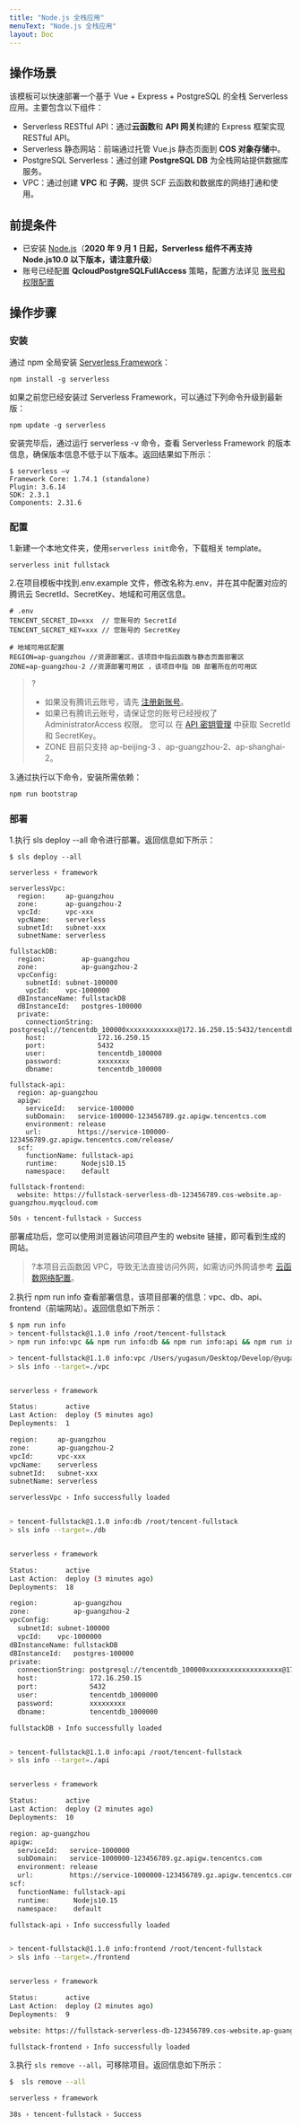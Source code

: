 ```yaml
---
title: "Node.js 全栈应用"
menuText: "Node.js 全栈应用"
layout: Doc
---
```


<!-- TODO: 检查并更新教程 -->

## 操作场景

该模板可以快速部署一个基于 Vue + Express + PostgreSQL 的全栈 Serverless 应用。主要包含以下组件：

- Serverless RESTful API：通过**云函数**和 **API 网关**构建的 Express 框架实现
  RESTful API。
- Serverless 静态网站：前端通过托管 Vue.js 静态页面到 **COS 对象存储**中。
- PostgreSQL Serverless：通过创建 **PostgreSQL DB** 为全栈网站提供数据库服务。
- VPC：通过创建 **VPC** 和 **子网**，提供 SCF 云函数和数据库的网络打通和使用。

## 前提条件

- 已安装 [Node.js](https://nodejs.org/en/)（**2020 年 9 月 1 日起，Serverless 组件不再支持 Node.js10.0 以下版本，请注意升级**）
- 账号已经配置 **QcloudPostgreSQLFullAccess** 策略，配置方法详见 [账号和权限配置](https://cloud.tencent.com/document/product/1154/43006)

## 操作步骤

### 安装

通过 npm 全局安装 [Serverless Framework](https://github.com/serverless/serverless)：

```shell
npm install -g serverless
```

如果之前您已经安装过 Serverless Framework，可以通过下列命令升级到最新版：

```shell
npm update -g serverless
```

安装完毕后，通过运行 serverless -v 命令，查看 Serverless Framework 的版本信息，确保版本信息不低于以下版本。返回结果如下所示：

```shell
$ serverless –v
Framework Core: 1.74.1 (standalone)
Plugin: 3.6.14
SDK: 2.3.1
Components: 2.31.6
```

### 配置

1.新建一个本地文件夹，使用`serverless init`命令，下载相关 template。

```console
serverless init fullstack
```

2.在项目模板中找到.env.example 文件，修改名称为.env，并在其中配置对应的腾讯云 SecretId、SecretKey、地域和可用区信息。

```text
# .env
TENCENT_SECRET_ID=xxx  // 您账号的 SecretId
TENCENT_SECRET_KEY=xxx // 您账号的 SecretKey

# 地域可用区配置
REGION=ap-guangzhou //资源部署区，该项目中指云函数与静态页面部署区
ZONE=ap-guangzhou-2 //资源部署可用区 ，该项目中指 DB 部署所在的可用区
```

> ?
>
> - 如果没有腾讯云账号，请先 [注册新账号](https://cloud.tencent.com/register)。
> - 如果已有腾讯云账号，请保证您的账号已经授权了 AdministratorAccess 权限。 您可以
>   在 [API 密钥管理](https://console.cloud.tencent.com/cam/capi) 中获取 SecretId 和 SecretKey。
> - ZONE 目前只支持 ap-beijing-3 、ap-guangzhou-2、ap-shanghai-2。

3.通过执行以下命令，安装所需依赖：

```bash
npm run bootstrap
```

### 部署

1.执行 sls deploy --all 命令进行部署。返回信息如下所示：

```console
$ sls deploy --all

serverless ⚡ framework

serverlessVpc:
  region:     ap-guangzhou
  zone:       ap-guangzhou-2
  vpcId:      vpc-xxx
  vpcName:    serverless
  subnetId:   subnet-xxx
  subnetName: serverless

fullstackDB:
  region:         ap-guangzhou
  zone:           ap-guangzhou-2
  vpcConfig:
    subnetId: subnet-100000
    vpcId:    vpc-1000000
  dBInstanceName: fullstackDB
  dBInstanceId:   postgres-100000
  private:
    connectionString: postgresql://tencentdb_100000xxxxxxxxxxxxx@172.16.250.15:5432/tencentdb_1000000
    host:             172.16.250.15
    port:             5432
    user:             tencentdb_100000
    password:         xxxxxxxx
    dbname:           tencentdb_100000

fullstack-api:
  region: ap-guangzhou
  apigw:
    serviceId:   service-100000
    subDomain:   service-100000-123456789.gz.apigw.tencentcs.com
    environment: release
    url:         https://service-100000-123456789.gz.apigw.tencentcs.com/release/
  scf:
    functionName: fullstack-api
    runtime:      Nodejs10.15
    namespace:    default

fullstack-frontend:
  website: https://fullstack-serverless-db-123456789.cos-website.ap-guangzhou.myqcloud.com

50s › tencent-fullstack › Success
```

部署成功后，您可以使用浏览器访问项目产生的 website 链接，即可看到生成的网站。

> ?本项目云函数因 VPC，导致无法直接访问外网，如需访问外网请参考 [云函数网络配置](https://cloud.tencent.com/document/product/583/38202)。

2.执行 npm run info 查看部署信息，该项目部署的信息：vpc、db、api、frontend（前端网站）。返回信息如下所示：

```bash
$ npm run info
> tencent-fullstack@1.1.0 info /root/tencent-fullstack
> npm run info:vpc && npm run info:db && npm run info:api && npm run info:frontend

> tencent-fullstack@1.1.0 info:vpc /Users/yugasun/Desktop/Develop/@yugasun/tencent-fullstack
> sls info --target=./vpc


serverless ⚡ framework

Status:       active
Last Action:  deploy (5 minutes ago)
Deployments:  1

region:     ap-guangzhou
zone:       ap-guangzhou-2
vpcId:      vpc-xxx
vpcName:    serverless
subnetId:   subnet-xxx
subnetName: serverless

serverlessVpc › Info successfully loaded


> tencent-fullstack@1.1.0 info:db /root/tencent-fullstack
> sls info --target=./db


serverless ⚡ framework

Status:       active
Last Action:  deploy (3 minutes ago)
Deployments:  18

region:         ap-guangzhou
zone:           ap-guangzhou-2
vpcConfig:
  subnetId: subnet-100000
  vpcId:    vpc-1000000
dBInstanceName: fullstackDB
dBInstanceId:   postgres-100000
private:
  connectionString: postgresql://tencentdb_100000xxxxxxxxxxxxxxxxxxx@172.16.250.15:5432/tencentdb_100000
  host:             172.16.250.15
  port:             5432
  user:             tencentdb_1000000
  password:         xxxxxxxxx
  dbname:           tencentdb_1000000

fullstackDB › Info successfully loaded


> tencent-fullstack@1.1.0 info:api /root/tencent-fullstack
> sls info --target=./api


serverless ⚡ framework

Status:       active
Last Action:  deploy (2 minutes ago)
Deployments:  10

region: ap-guangzhou
apigw:
  serviceId:   service-1000000
  subDomain:   service-1000000-123456789.gz.apigw.tencentcs.com
  environment: release
  url:         https://service-1000000-123456789.gz.apigw.tencentcs.com/release/
scf:
  functionName: fullstack-api
  runtime:      Nodejs10.15
  namespace:    default

fullstack-api › Info successfully loaded


> tencent-fullstack@1.1.0 info:frontend /root/tencent-fullstack
> sls info --target=./frontend


serverless ⚡ framework

Status:       active
Last Action:  deploy (2 minutes ago)
Deployments:  9

website: https://fullstack-serverless-db-123456789.cos-website.ap-guangzhou.myqcloud.com

fullstack-frontend › Info successfully loaded

```

3.执行 `sls remove --all`，可移除项目。返回信息如下所示：

```bash
$  sls remove --all

serverless ⚡ framework

38s › tencent-fullstack › Success
```
